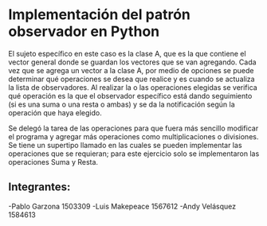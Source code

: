# Implementación del patrón observador en Python
  El sujeto específico en este caso es la clase A, que es la que contiene el vector general donde se guardan los vectores que se van agregando.
  Cada vez que se agrega un vector a la clase A, por medio de opciones se puede determinar qué operaciones se desea que realice y es cuando se actualiza la lista de observadores.
  Al realizar la o las operaciones elegidas se verifica qué operación es la que el observador específico está dando seguimiento (si es una suma o una resta o ambas) y se da la notificación según la operación que haya elegido.
  
  
  Se delegó la tarea de las operaciones para que fuera más sencillo modificar el programa y agregar más operaciones como multiplicaciones o divisiones. Se tiene un supertipo llamado <Operaciones> en las cuales se pueden implementar las operaciones que se requieran; para este ejercicio solo se implementaron las operaciones Suma y Resta.
  
## Integrantes:
  -Pablo Garzona    1503309
  -Luis Makepeace   1567612
  -Andy Velásquez   1584613
